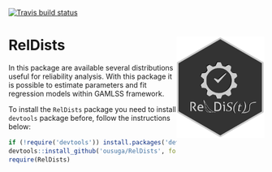 [![Travis build status](https://travis-ci.org/ousuga/RelDists.svg?branch=master)](https://travis-ci.org/ousuga/RelDists)

# RelDists <img src="man/figures/RelDists4.3_gris.png" align="right" height="200" align="right"/>


In this package are available several distributions useful for reliability analysis. With this package it is possible to estimate parameters and fit regression models within GAMLSS framework.

To install the `RelDists` package you need to install `devtools` package before, follow the instructions below:

```r
if (!require('devtools')) install.packages('devtools')
devtools::install_github('ousuga/RelDists', force=TRUE)
require(RelDists)
```
